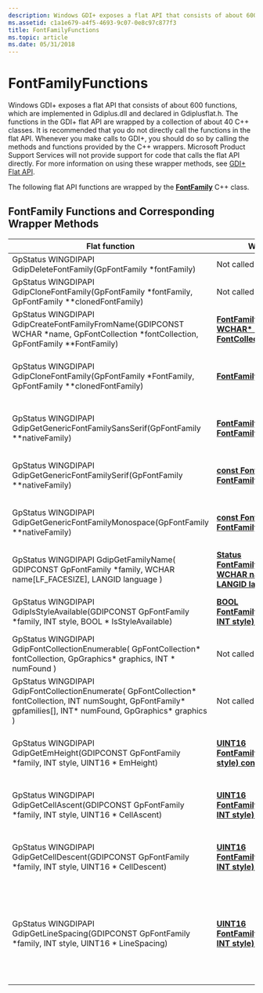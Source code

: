 ```yaml
---
description: Windows GDI+ exposes a flat API that consists of about 600 functions. These flat API functions are wrapped by the FontFamily C++ class.
ms.assetid: c1a1e679-a4f5-4693-9c07-0e8c97c877f3
title: FontFamilyFunctions
ms.topic: article
ms.date: 05/31/2018
---
```


# FontFamilyFunctions

Windows GDI+ exposes a flat API that consists of about 600 functions, which are implemented in Gdiplus.dll and declared in Gdiplusflat.h. The functions in the GDI+ flat API are wrapped by a collection of about 40 C++ classes. It is recommended that you do not directly call the functions in the flat API. Whenever you make calls to GDI+, you should do so by calling the methods and functions provided by the C++ wrappers. Microsoft Product Support Services will not provide support for code that calls the flat API directly. For more information on using these wrapper methods, see [GDI+ Flat API](-gdiplus-flatapi-flat.md).

The following flat API functions are wrapped by the [**FontFamily**](/windows/desktop/api/gdiplusheaders/nl-gdiplusheaders-fontfamily) C++ class.

## FontFamily Functions and Corresponding Wrapper Methods



| Flat function                                                                                                                                                                        | Wrapper method                                                                                                                                                 | Remarks                                                                                                                                                                                                      |
|--------------------------------------------------------------------------------------------------------------------------------------------------------------------------------------|----------------------------------------------------------------------------------------------------------------------------------------------------------------|--------------------------------------------------------------------------------------------------------------------------------------------------------------------------------------------------------------|
| GpStatus WINGDIPAPI GdipDeleteFontFamily(GpFontFamily \*fontFamily)<br/>                                                                                                       | Not called by wrapper methods.<br/>                                                                                                                      | Not implemented.                                                                                                                                                                                             |
| GpStatus WINGDIPAPI GdipCloneFontFamily(GpFontFamily \*fontFamily, GpFontFamily \*\*clonedFontFamily)<br/>                                                                     | Not called by wrapper methods.<br/>                                                                                                                      | Not implemented.                                                                                                                                                                                             |
| GpStatus WINGDIPAPI GdipCreateFontFamilyFromName(GDIPCONST WCHAR \*name, GpFontCollection \*fontCollection, GpFontFamily \*\*FontFamily)<br/>                                  | [**FontFamily::FontFamily( IN const WCHAR\* name, IN const FontCollection\* fontCollection )**](/windows/win32/api/gdiplusheaders/nf-gdiplusheaders-fontfamily-fontfamily(inconstwchar_inconstfontcollection)) | Creates a [**FontFamily::FontFamily**](/windows/desktop/api/gdiplusheaders/nl-gdiplusheaders-fontfamily) object based on a specified font family.                                                                                         |
| GpStatus WINGDIPAPI GdipCloneFontFamily(GpFontFamily \*FontFamily, GpFontFamily \*\*clonedFontFamily)<br/>                                                                     | [**FontFamily\* FontFamily::Clone()**](/windows/desktop/api/Gdiplusheaders/nf-gdiplusheaders-fontfamily-clone)                                                                                   | Creates a new [**FontFamily::FontFamily**](/windows/desktop/api/gdiplusheaders/nl-gdiplusheaders-fontfamily) object based on this **FontFamily::FontFamily** object.                                                                      |
| GpStatus WINGDIPAPI GdipGetGenericFontFamilySansSerif(GpFontFamily \*\*nativeFamily)<br/>                                                                                      | [**FontFamily \* FontFamily::GenericSansSerif()**](/windows/desktop/api/Gdiplusheaders/nf-gdiplusheaders-fontfamily-genericsansserif)                                                            | Gets a [**FontFamily::FontFamily**](/windows/desktop/api/gdiplusheaders/nl-gdiplusheaders-fontfamily) object that specifies a generic sans serif typeface.                                                                                |
| GpStatus WINGDIPAPI GdipGetGenericFontFamilySerif(GpFontFamily \*\*nativeFamily)<br/>                                                                                          | [**const FontFamily \* FontFamily::GenericSerif()**](/windows/desktop/api/Gdiplusheaders/nf-gdiplusheaders-fontfamily-genericserif)                                                              | Gets a [**FontFamily::FontFamily**](/windows/desktop/api/gdiplusheaders/nl-gdiplusheaders-fontfamily) object that specifies a generic serif typeface.                                                                                     |
| GpStatus WINGDIPAPI GdipGetGenericFontFamilyMonospace(GpFontFamily \*\*nativeFamily)<br/>                                                                                      | [**const FontFamily \* FontFamily::GenericMonospace()**](/windows/desktop/api/Gdiplusheaders/nf-gdiplusheaders-fontfamily-genericmonospace)                                                      | Gets a [**FontFamily::FontFamily**](/windows/desktop/api/gdiplusheaders/nl-gdiplusheaders-fontfamily) object that specifies a generic monospace typeface.                                                                                 |
| GpStatus WINGDIPAPI GdipGetFamilyName( GDIPCONST GpFontFamily \*family, WCHAR name\[LF\_FACESIZE\], LANGID language )<br/>                                                     | [**Status FontFamily::GetFamilyName( IN WCHAR name\[LF\_FACESIZE\], IN LANGID language ) const**](/windows/desktop/api/Gdiplusheaders/nf-gdiplusheaders-fontfamily-getfamilyname)  | Gets the name of this font family.                                                                                                                                                                           |
| GpStatus WINGDIPAPI GdipIsStyleAvailable(GDIPCONST GpFontFamily \*family, INT style, BOOL \* IsStyleAvailable)<br/>                                                            | [**BOOL FontFamily::IsStyleAvailable(IN INT style) const**](/windows/desktop/api/Gdiplusheaders/nf-gdiplusheaders-fontfamily-isstyleavailable)                                             | Determines whether the specified style is available for this font family.                                                                                                                                    |
| GpStatus WINGDIPAPI GdipFontCollectionEnumerable( GpFontCollection\* fontCollection, GpGraphics\* graphics, INT \* numFound )<br/>                                             | Not called by wrapper methods.<br/>                                                                                                                      | Not implemented                                                                                                                                                                                              |
| GpStatus WINGDIPAPI GdipFontCollectionEnumerate( GpFontCollection\* fontCollection, INT numSought, GpFontFamily\* gpfamilies\[\], INT\* numFound, GpGraphics\* graphics )<br/> | Not called by wrapper methods.<br/>                                                                                                                      | Not implemented                                                                                                                                                                                              |
| GpStatus WINGDIPAPI GdipGetEmHeight(GDIPCONST GpFontFamily \*family, INT style, UINT16 \* EmHeight)<br/>                                                                       | [**UINT16 FontFamily::GetEmHeight(IN INT style) const**](/windows/desktop/api/Gdiplusheaders/nf-gdiplusheaders-fontfamily-getemheight)                                                     | Gets the size (commonly called em size or em height), in design units, of this font family.                                                                                                                  |
| GpStatus WINGDIPAPI GdipGetCellAscent(GDIPCONST GpFontFamily \*family, INT style, UINT16 \* CellAscent)<br/>                                                                   | [**UINT16 FontFamily::GetCellAscent(IN INT style) const**](/windows/desktop/api/Gdiplusheaders/nf-gdiplusheaders-fontfamily-getcellascent)                                                 | Gets the cell ascent, in design units, of this font family for the specified style or style combination.                                                                                                     |
| GpStatus WINGDIPAPI GdipGetCellDescent(GDIPCONST GpFontFamily \*family, INT style, UINT16 \* CellDescent)<br/>                                                                 | [**UINT16 FontFamily::GetCellDescent(IN INT style) const**](/windows/desktop/api/Gdiplusheaders/nf-gdiplusheaders-fontfamily-getcelldescent)                                               | Gets the cell descent, in design units, of this font family for the specified style or style combination.                                                                                                    |
| GpStatus WINGDIPAPI GdipGetLineSpacing(GDIPCONST GpFontFamily \*family, INT style, UINT16 \* LineSpacing)<br/>                                                                 | [**UINT16 FontFamily::GetLineSpacing(IN INT style) const**](/windows/desktop/api/Gdiplusheaders/nf-gdiplusheaders-fontfamily-getlinespacing)                                               | Gets the line spacing, in design units, of this font family for the specified style or style combination. The line spacing is the vertical distance between the base lines of two consecutive lines of text. |



 

 

 
